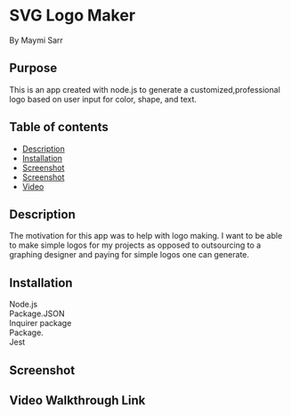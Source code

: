 # SVG Logo Maker
By Maymi Sarr


## Purpose
This is an app created with node.js to generate a customized,professional logo based on user input for color, shape, and text.
## Table of contents
- [Description](#description)
- [Installation](#installation)
- [Screenshot](#screenshot)
- [Screenshot](#screenshot)
- [Video](#Video)


## Description
The motivation for this app was to help with logo making. I want to be able to make simple logos for my projects as opposed to outsourcing to a graphing designer and paying for simple logos one can generate.  


## Installation
<div>Node.js</div>
<div>Package.JSON</div>
<div>Inquirer package</div>
<div>Package.</div>
<div>Jest</div>




## Screenshot


## Video Walkthrough Link

